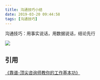 ```yaml
---
title: 沟通技巧小结
date: 2019-03-20 09:44:58
tags: [沟通技巧]
---
```


沟通技巧：用事实说话，用数据说话，结论先行

<!-- more -->

![](/images/talking-tricks/627b34fc-4ab1-11e9-a331-525400a20cd4.png)

## 引用

[《靠谱-顶尖咨询师教你的工作基本功》](https://book.douban.com/subject/27021786/)